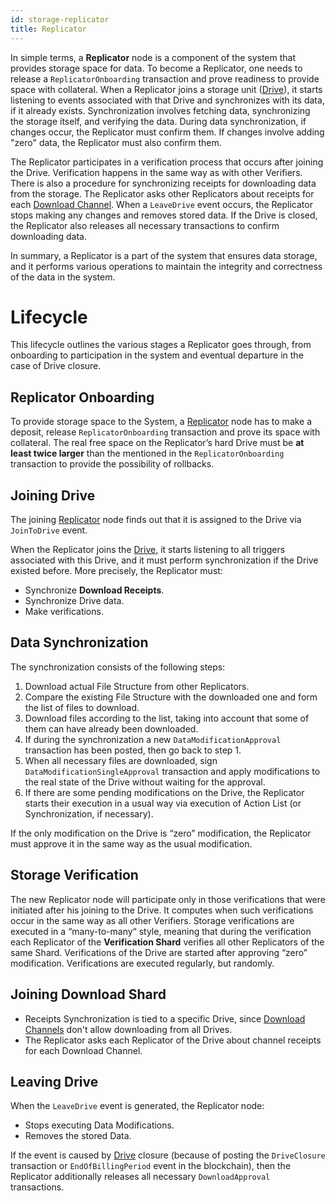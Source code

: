 ```yaml
---
id: storage-replicator
title: Replicator
---
```


In simple terms, a **Replicator** node is a component of the system that provides storage space for data. To become a Replicator, one needs to release a `ReplicatorOnboarding` transaction and prove readiness to provide space with collateral. When a Replicator joins a storage unit ([Drive](drive.md)), it starts listening to events associated with that Drive and synchronizes with its data, if it already exists. Synchronization involves fetching data, synchronizing the storage itself, and verifying the data. During data synchronization, if changes occur, the Replicator must confirm them. If changes involve adding "zero" data, the Replicator must also confirm them.

The Replicator participates in a verification process that occurs after joining the Drive. Verification happens in the same way as with other Verifiers. There is also a procedure for synchronizing receipts for downloading data from the storage. The Replicator asks other Replicators about receipts for each [Download Channel](drive.md#downloading). When a `LeaveDrive` event occurs, the Replicator stops making any changes and removes stored data. If the Drive is closed, the Replicator also releases all necessary transactions to confirm downloading data.

In summary, a Replicator is a part of the system that ensures data storage, and it performs various operations to maintain the integrity and correctness of the data in the system.


# Lifecycle

This lifecycle outlines the various stages a Replicator goes through, from onboarding to participation in the system and eventual departure in the case of Drive closure.

## Replicator Onboarding

To provide storage space to the System, a [Replicator](../roles.md#replicator-node) node has to make a deposit, release `ReplicatorOnboarding` transaction and prove its space with collateral. The real free space on the Replicator’s hard Drive must be **at least twice larger** than the mentioned in the `ReplicatorOnboarding` transaction to provide the possibility of rollbacks.

## Joining Drive

The joining [Replicator](../roles.md#replicator-node) node finds out that it is assigned to the Drive via `JoinToDrive` event.

When the Replicator joins the [Drive](drive.md), it starts listening to all triggers associated with this Drive, and it must perform synchronization if the Drive existed before. More precisely, the Replicator must:

- Synchronize **Download Receipts**.
- Synchronize Drive data.
- Make verifications.

## Data Synchronization

The synchronization consists of the following steps:

1. Download actual File Structure from other Replicators.
2. Compare the existing File Structure with the downloaded one and form the list of files to download.
3. Download files according to the list, taking into account that some of them can have already been downloaded.
4. If during the synchronization a new `DataModificationApproval` transaction has been posted, then go back to step 1.
5. When all necessary files are downloaded, sign `DataModificationSingleApproval` transaction and apply modifications to the real state of the Drive without waiting for the approval.
6. If there are some pending modifications on the Drive, the Replicator starts their execution in a usual way via execution of Action List (or Synchronization, if necessary).

If the only modification on the Drive is “zero” modification, the Replicator must approve it in the same way as the usual modification.

## Storage Verification

The new Replicator node will participate only in those verifications that were initiated after his joining to the Drive. It computes when such verifications occur in the same way as all other Verifiers. Storage verifications are executed in a “many-to-many“ style, meaning that during the verification each Replicator of the **Verification Shard** verifies all other Replicators of the same Shard. Verifications of the Drive are started after approving “zero” modification. Verifications are executed regularly, but randomly.

## Joining Download Shard

- Receipts Synchronization is tied to a specific Drive, since [Download Channels](drive.md#downloading) don't allow downloading from all Drives.
- The Replicator asks each Replicator of the Drive about channel receipts for each Download Channel.

## Leaving Drive

When the `LeaveDrive` event is generated, the Replicator node:

- Stops executing Data Modifications.
- Removes the stored Data.

If the event is caused by [Drive](drive.md) closure (because of posting the `DriveClosure` transaction or `EndOfBillingPeriod` event in the blockchain), then the Replicator additionally releases all necessary `DownloadApproval` transactions.
